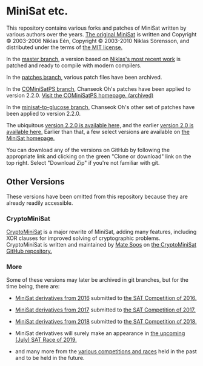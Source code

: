 # MiniSat etc.

This repository contains various forks and patches of MiniSat
written by various authors over the years.
[The original MiniSat][homepage] is written and
Copyright © 2003-2006 Niklas Eén, Copyright © 2003-2010 Niklas Sörensson,
and distributed under the terms of [the MIT license.][license_mit]

In the [master branch,][master] a version based on [Niklas's most recent work][upstream]
is patched and ready to compile with modern compilers.

In the [patches branch,][patches] various patch files have been archived.

In the [COMiniSatPS branch,][comsps] Chanseok Oh's patches have been applied
to version 2.2.0. [Visit the COMiniSatPS homepage. (archived)][comsps_archive]

In the [minisat-to-glucose branch,][ms2glu] Chanseok Oh's other set of patches
have been applied to version 2.2.0.

The ubiquitous [version 2.2.0 is available here,][v220]
and the earlier [version 2.0 is available here.][v200]
Earlier than that, a few select versions
are available on [the MiniSat homepage.][homepage]

You can download any of the versions on GitHub by following the appropriate link
and clicking on the green "Clone or download" link on the top right.
Select "Download Zip" if you're not familiar with git.

[homepage]: http://minisat.se/MiniSat.html
[master]: https://github.com/notwa/minisat/tree/master
[upstream]: https://github.com/niklasso/minisat/tree/master
[patches]: https://github.com/notwa/minisat/tree/patches
[comsps]: https://github.com/notwa/minisat/tree/COMiniSatPS
[comsps_archive]: https://web.archive.org/web/20171023151341/http://www.cs.nyu.edu/~chanseok/cominisatps/
[ms2glu]: https://github.com/notwa/minisat/tree/minisat-to-glucose
[license_mit]: https://choosealicense.com/licenses/mit/
[v220]: https://github.com/notwa/minisat/tree/releases/2.2.0
[v200]: https://github.com/notwa/minisat/tree/releases/2.0.0

## Other Versions

These versions have been omitted from this repository
because they are already readily accessible.

### CryptoMiniSat

[CryptoMiniSat][cms] is a major rewrite of MiniSat, adding many features,
including XOR clauses for improved solving of cryptographic problems.
CryptoMiniSat is written and maintained by [Mate Soos](https://www.msoos.org/)
on [the CryptoMiniSat GitHub repository.][cms]

[cms]: https://github.com/msoos/cryptominisat

### More

Some of these versions may later be archived in git branches,
but for the time being, there are:

* [MiniSat derivatives from 2016][solvers2016]
  submitted to [the SAT Competition of 2016.][comp2016]

* [MiniSat derivatives from 2017][solvers2017]
  submitted to [the SAT Competition of 2017.][comp2017]

* [MiniSat derivatives from 2018][solvers2018]
  submitted to [the SAT Competition of 2018.][comp2018]

* MiniSat derivatives will surely make an appearance in
  [the upcoming (July) SAT Race of 2019.][race2019]

* and many more from the [various competitions and races][satcomp]
  held in the past and to be held in the future.

[solvers2016]: https://baldur.iti.kit.edu/sat-competition-2016/solvers/
[solvers2017]: https://baldur.iti.kit.edu/sat-competition-2017/solvers/
[solvers2018]: http://sat2018.forsyte.tuwien.ac.at/solvers/
[comp2016]: https://baldur.iti.kit.edu/sat-competition-2016/
[comp2017]: https://baldur.iti.kit.edu/sat-competition-2017/
[comp2018]: http://sat2018.forsyte.tuwien.ac.at/
[race2019]: http://sat-race-2019.ciirc.cvut.cz/
[satcomp]: http://satcompetition.org/
